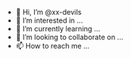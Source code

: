 - 👋 Hi, I’m @xx-devils
- 👀 I’m interested in ...
- 🌱 I’m currently learning ...
- 💞️ I’m looking to collaborate on ...
- 📫 How to reach me ...

<!---
xx-devils/xx-devils is a ✨ special ✨ repository because its `README.md` (this file) appears on your GitHub profile.
You can click the Preview link to take a look at your changes.
--->
